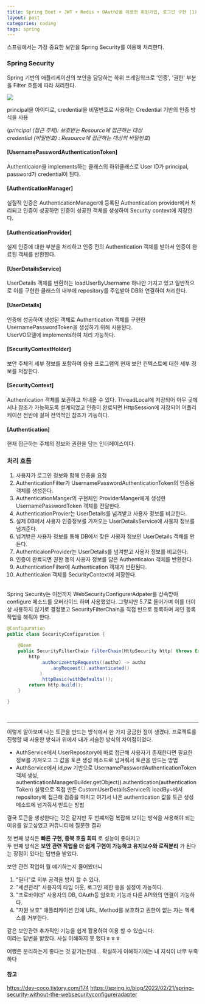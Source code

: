 ```yaml
---
title: Spring Boot + JWT + Redis + OAuth2를 이용한 회원가입, 로그인 구현 (1) - Spring Security
layout: post
categories: coding
tags: spring
---
```


스프링에서는 가장 중요한 보안을 Spring Security를 이용해 처리한다.

### Spring Security
Spring 기반의 애플리케이션의 보안을 담당하는 하위 프레임워크로 '인증', '권한' 부분을 Filter 흐름에 따라 처리한다.    

<img src="https://user-images.githubusercontent.com/68698007/229714785-ac2e79f8-fab0-4fc7-8d8f-bd9b343a7969.png">

principal을 아이디로, credential을 비밀번호로 사용하는 Credential 기반의 인증 방식을 사용    

(_principal (접근 주체): 보호받는 Resource에 접근하는 대상_    
_credential (비밀번호) : Resource에 접근하는 대상의 비밀번호_)

#### [UsernamePasswordAuthenticationToken]
Authenticaion을 implements하는 클래스의 하위클래스로 User ID가 principal, password가 credential이 된다.    

#### [AuthenticationManager]
실질적 인증은 AuthenticationManager에 등록된 Authentication provider에서 처리되고 인증이 성공하면 인증이 성공한 객체를 생성하여 Security context에 저장한다.    

#### [AuthenticationProvider]
실제 인증에 대한 부분을 처리하고 인증 전의 Authentication 객체를 받아서 인증이 완료된 객체를 반환한다.    

#### [UserDetailsService]
UserDetails 객체를 반환하는 loadUserByUsername 하나만 가지고 있고 일반적으로 이를 구현한 클래스의 내부에 repository를 주입받아 DB와 연결하여 처리한다.    

#### [UserDetails]
인증에 성공하여 생성된 객체로 Authentication 객체를 구현한 UsernamePasswordToken을 생성하기 위해 사용된다.    
UserVO모델에 implements하여 처리 가능하다.    

#### [SecurityContextHolder]
보안 주체의 세부 정보를 포함하여 응용 프로그램의 현재 보안 컨텍스트에 대한 세부 정보를 저장한다.    

#### [SecurityContext]
Authentication 객체를 보관하고 꺼내올 수 있다. ThreadLocal에 저장되어 아무 곳에서나 참조가 가능하도록 설계되었고 인증이 완료되면 HttpSession에 저장되어 어플리케이션 전반에 걸쳐 전역적인 참조가 가능하다.

#### [Authentication]
현재 접근하는 주체의 정보와 권한을 담는 인터페이스이다.

### 처리 흐름
1. 사용자가 로그인 정보와 함께 인증을 요청
2. AuthenticationFilter가 UsernamePasswordAuthenticationToken의 인증용 객체를 생성한다.    
3. AuthenticationManger의 구현체인 ProviderManger에게 생성한 UsernamePasswordToken 객체를 전달한다.
4. AuthenticationProvier는 UserDetails를 넘겨받고 사용자 정보를 비교한다.
5. 실제 DB에서 사용자 인증정보를 가져오는 UserDetailsService에 사용자 정보를 넘겨준다.
6. 넘겨받은 사용자 정보를 통해 DB에서 찾은 사용자 정보인 UserDetails 객체를 만든다.
7. AuthenticaionProvider는 UserDetails를 넘겨받고 사용자 정보를 비교한다.
8. 인증이 완료되면 권한 등의 사용자 정보를 담은 Authenticaion 객체를 반환한다.
9. AuthenticationFilter에 Authentication 객체가 반환된다.
10. Authenticaion 객체를 SecurityContext에 저장한다.

<br>
Spring Security는 이전까지 WebSecurityConfigurerAdpater를 상속받아 configure 메소드를 오버라이드 하며 사용했었다.    
그렇지만 5.7로 들어가며 이를 더이상 사용하지 않기로 결정했고 SecurityFilterChain을 직접 빈으로 등록하며 체인 등록 작업을 해줘야 한다.    

```java
@Configuration
public class SecurityConfiguration {

    @Bean
    public SecurityFilterChain filterChain(HttpSecurity http) throws Exception {
        http
            .authorizeHttpRequests((authz) -> authz
                .anyRequest().authenticated()
            )
            .httpBasic(withDefaults());
        return http.build();
    }

}
```

<br>    
<hr>    

이렇게 알아보며 나는 토큰을 만드는 방식에서 한 가지 궁금한 점이 생겼다. 프로젝트를 진행할 때 사용한 방식과 위에서 내가 서술한 방식의 차이점이었다.    
- AuthService에서 UserRepository에 바로 접근해 사용자가 존재한다면 필요한 정보를 가져오고 그 값을 토큰 생성 메소드로 넘겨줘서 토큰을 만드는 방법
- AuthService에서 id,pw 기반으로 UsernamePasswordAuthenticationToken 객체 생성, 
authenticationManagerBuilder.getObject().authentication(authenticationToken) 실행으로 
직접 만든 CustomUserDetailsService의 loadBy~에서 repository에 접근해 검증을 마치고 
여기서 나온 authentication 값을 토큰 생성 메소드에 넘겨줘서 만드는 방법    

결국 토큰을 생성한다는 것은 같지만 두 번쨰처럼 복잡해 보이는 방식을 사용해야 되는 이유를 알고싶었고 커뮤니티에 질문한 결과    

첫 번째 방식은 **빠른 구현, 중복 호출 회피** 로 성능이 좋아지고    
두 번째 방식은 **보안 관련 작업을 더 쉽게 구현이 가능하고 유지보수와 로직분리** 가 된다는 장점이 있다는 답변을 받았다.    

보안 관련 작업이 뭘 얘기하는지 물어봤더니    
1. "필터"로 외부 공격을 방지 할 수 있다.
2. "세션관리" 사용자의 타임 아웃, 로그인 제한 등을 설정이 가능하다.
3. "프로바이더" 사용자의 DB, OAuth등 암호화 기능과 다른 API와의 연결이 가능하다.
4. "자원 보호" 애플리케이션 안에 URL, Method를 보호하고 권한이 없는 자는 엑세스를 거부한다.

같은 보안관련 추가적인 기능을 쉽게 활용하여 이용 할 수 있습니다.    
이라는 답변을 받았다. 사실 이해하지 못 했다ㅎㅎㅎ    

어쨌든 분리하는게 좋다는 것 같기는한데... 확실하게 이해하기에는 내 지식이 너무 부족하다    


#### 참고
<https://dev-coco.tistory.com/174>
<https://spring.io/blog/2022/02/21/spring-security-without-the-websecurityconfigureradapter>